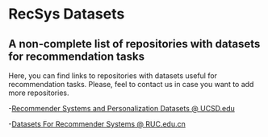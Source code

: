 # RecSys Datasets
## A non-complete list of repositories with datasets for recommendation tasks

Here, you can find links to repositories with datasets useful for recommendation tasks. Please, feel to contact us in case you want to add more repositories.

-[Recommender Systems and Personalization Datasets @ UCSD.edu](https://cseweb.ucsd.edu/~jmcauley/datasets.html)

-[Datasets For Recommender Systems @ RUC.edu.cn](https://github.com/RUCAIBox/RecSysDatasets)
